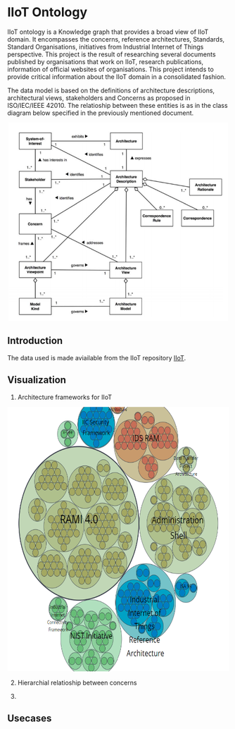 # IIoT Ontology
IIoT ontology is a Knowledge graph that provides a broad view of IIoT domain. It encompasses the concerns, reference architectures, Standards, Standard Organisations, initiatives from Industrial Internet of Things perspective. This project is the result of researching several documents published by organisations that work on IIoT, research publications, information of official websites of organisations. This project intends to provide critical information about the IIoT domain in a consolidated fashion.

The data model is based on the definitions of architecture descriptions, architectural views, stakeholders and Concerns as proposed in ISO/IEC/IEEE 42010. The relatioship between these entities is as in the class diagram below specified in the previously mentioned document.

<p align="center">
<img src="https://github.com/PriyankaNanjappa/IIoT/blob/master/docs/static/images/ArchitecturalDescription.png" alt="Architectural Description" width="500" height="450"/>

## Introduction
The data used is made aviailable from the IIoT repository [IIoT](https://github.com/PriyankaNanjappa/IIoT).

## Visualization
1. Architecture frameworks for IIoT

<p align="center">
<img src="https://github.com/PriyankaNanjappa/IIoT/blob/master/docs/static/images/referencearchitectures.png" alt="Reference architectures" width="600" height="600"/>

</p>



2. Hierarchial relatioship between concerns 





3. 


## Usecases

